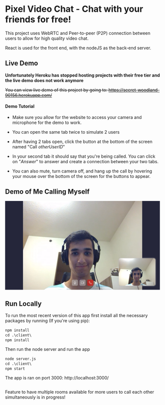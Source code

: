 # Pixel Video Chat - Chat with your friends for free!

This project uses WebRTC and Peer-to-peer (P2P) connection between users to allow for high quality video chat. 

React is used for the front end, with the nodeJS as the back-end server. 

## Live Demo
**Unfortunately Heroku has stopped hosting projects with their free tier and the live demo does not work anymore**

~~You can view live demo of this project by going to: https://secret-woodland-90156.herokuapp.com/~~

#### Demo Tutorial
- Make sure you allow for the website to access your camera and microphone for the demo to work.
- You can open the same tab twice to simulate 2 users
- After having 2 tabs open, click the button at the bottom of the screen named "Call *otherUserID*"
- In your second tab it should say that you're being called. You can click on "*Answer*" to answer and create a connection between your two tabs.

- You can also mute, turn camera off, and hang up the call by hovering your mouse over the bottom of the screen for the buttons to appear.

## Demo of Me Calling Myself
<img src="https://github.com/nimazareian/pixel-video-chat/blob/master/demo.png" width="650" title="Demo">

## Run Locally
To run the most recent version of this app first install all the necessary packages by running (If you're using pip):
```
npm install
cd .\client\
npm install
```
Then run the node server and run the app
```
node server.js
cd .\client\
npm start
```
The app is ran on port 3000: http://localhost:3000/


##
Feature to have multiple rooms available for more users to call each other simultaneously is in progress!
